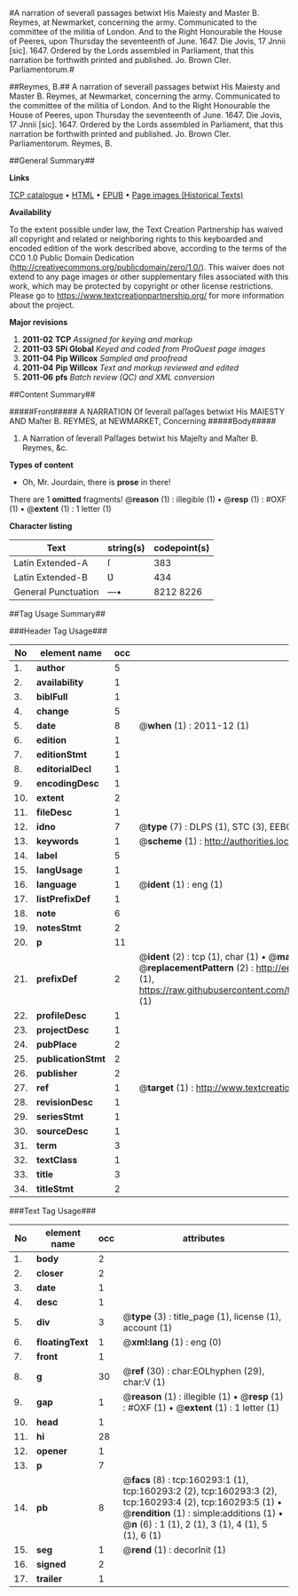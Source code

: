 #A narration of severall passages betwixt His Maiesty and Master B. Reymes, at Newmarket, concerning the army. Communicated to the committee of the militia of London. And to the Right Honourable the House of Peeres, upon Thursday the seventeenth of June. 1647. Die Jovis, 17 Jnnii [sic]. 1647. Ordered by the Lords assembled in Parliament, that this narration be forthwith printed and published. Jo. Brown Cler. Parliamentorum.#

##Reymes, B.##
A narration of severall passages betwixt His Maiesty and Master B. Reymes, at Newmarket, concerning the army. Communicated to the committee of the militia of London. And to the Right Honourable the House of Peeres, upon Thursday the seventeenth of June. 1647. Die Jovis, 17 Jnnii [sic]. 1647. Ordered by the Lords assembled in Parliament, that this narration be forthwith printed and published. Jo. Brown Cler. Parliamentorum.
Reymes, B.

##General Summary##

**Links**

[TCP catalogue](http://www.ota.ox.ac.uk/tcp/)  • 
[HTML](http://tei.it.ox.ac.uk/tcp/Texts-HTML/free/A91/A91722.html)  • 
[EPUB](http://tei.it.ox.ac.uk/tcp/Texts-EPUB/free/A91/A91722.epub) • 
[Page images (Historical Texts)](https://historicaltexts.jisc.ac.uk/eebo-99862084e)

**Availability**

To the extent possible under law, the Text Creation Partnership has waived all copyright and related or neighboring rights to this keyboarded and encoded edition of the work described above, according to the terms of the CC0 1.0 Public Domain Dedication (http://creativecommons.org/publicdomain/zero/1.0/). This waiver does not extend to any page images or other supplementary files associated with this work, which may be protected by copyright or other license restrictions. Please go to https://www.textcreationpartnership.org/ for more information about the project.

**Major revisions**

1. __2011-02__ __TCP__ *Assigned for keying and markup*
1. __2011-03__ __SPi Global__ *Keyed and coded from ProQuest page images*
1. __2011-04__ __Pip Willcox__ *Sampled and proofread*
1. __2011-04__ __Pip Willcox__ *Text and markup reviewed and edited*
1. __2011-06__ __pfs__ *Batch review (QC) and XML conversion*

##Content Summary##

#####Front#####
A NARRATION Of ſeverall paſſages betwixt His MAIESTY AND Maſter B. REYMES, at NEWMARKET,
Concerning 
#####Body#####

1. A Narration of ſeverall Paſſages betwixt his Majeſty and Maſter B. Reymes,
&c.

**Types of content**

  * Oh, Mr. Jourdain, there is **prose** in there!

There are 1 **omitted** fragments! 
 @__reason__ (1) : illegible (1)  •  @__resp__ (1) : #OXF (1)  •  @__extent__ (1) : 1 letter (1)

**Character listing**


|Text|string(s)|codepoint(s)|
|---|---|---|
|Latin Extended-A|ſ|383|
|Latin Extended-B|Ʋ|434|
|General Punctuation|—•|8212 8226|

##Tag Usage Summary##

###Header Tag Usage###

|No|element name|occ|attributes|
|---|---|---|---|
|1.|__author__|5||
|2.|__availability__|1||
|3.|__biblFull__|1||
|4.|__change__|5||
|5.|__date__|8| @__when__ (1) : 2011-12 (1)|
|6.|__edition__|1||
|7.|__editionStmt__|1||
|8.|__editorialDecl__|1||
|9.|__encodingDesc__|1||
|10.|__extent__|2||
|11.|__fileDesc__|1||
|12.|__idno__|7| @__type__ (7) : DLPS (1), STC (3), EEBO-CITATION (1), PROQUEST (1), VID (1)|
|13.|__keywords__|1| @__scheme__ (1) : http://authorities.loc.gov/ (1)|
|14.|__label__|5||
|15.|__langUsage__|1||
|16.|__language__|1| @__ident__ (1) : eng (1)|
|17.|__listPrefixDef__|1||
|18.|__note__|6||
|19.|__notesStmt__|2||
|20.|__p__|11||
|21.|__prefixDef__|2| @__ident__ (2) : tcp (1), char (1)  •  @__matchPattern__ (2) : ([0-9\-]+):([0-9IVX]+) (1), (.+) (1)  •  @__replacementPattern__ (2) : http://eebo.chadwyck.com/downloadtiff?vid=$1&page=$2 (1), https://raw.githubusercontent.com/textcreationpartnership/Texts/master/tcpchars.xml#$1 (1)|
|22.|__profileDesc__|1||
|23.|__projectDesc__|1||
|24.|__pubPlace__|2||
|25.|__publicationStmt__|2||
|26.|__publisher__|2||
|27.|__ref__|1| @__target__ (1) : http://www.textcreationpartnership.org/docs/. (1)|
|28.|__revisionDesc__|1||
|29.|__seriesStmt__|1||
|30.|__sourceDesc__|1||
|31.|__term__|3||
|32.|__textClass__|1||
|33.|__title__|3||
|34.|__titleStmt__|2||


###Text Tag Usage###

|No|element name|occ|attributes|
|---|---|---|---|
|1.|__body__|2||
|2.|__closer__|2||
|3.|__date__|1||
|4.|__desc__|1||
|5.|__div__|3| @__type__ (3) : title_page (1), license (1), account (1)|
|6.|__floatingText__|1| @__xml:lang__ (1) : eng (0)|
|7.|__front__|1||
|8.|__g__|30| @__ref__ (30) : char:EOLhyphen (29), char:V (1)|
|9.|__gap__|1| @__reason__ (1) : illegible (1)  •  @__resp__ (1) : #OXF (1)  •  @__extent__ (1) : 1 letter (1)|
|10.|__head__|1||
|11.|__hi__|28||
|12.|__opener__|1||
|13.|__p__|7||
|14.|__pb__|8| @__facs__ (8) : tcp:160293:1 (1), tcp:160293:2 (2), tcp:160293:3 (2), tcp:160293:4 (2), tcp:160293:5 (1)  •  @__rendition__ (1) : simple:additions (1)  •  @__n__ (6) : 1 (1), 2 (1), 3 (1), 4 (1), 5 (1), 6 (1)|
|15.|__seg__|1| @__rend__ (1) : decorInit (1)|
|16.|__signed__|2||
|17.|__trailer__|1||
